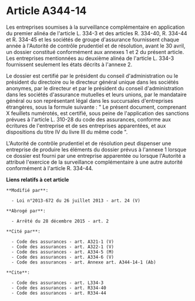 # Article A344-14

Les entreprises soumises à la surveillance complémentaire en application du premier alinéa de l'article L. 334-3 et des
articles R. 334-40, R. 334-44 et R. 334-45 et les sociétés de groupe d'assurance fournissent chaque année à l'Autorité de
contrôle prudentiel et de résolution, avant le 30 avril, un dossier constitué conformément aux annexes 1 et 2 du présent
article. Les entreprises mentionnées au deuxième alinéa de l'article L. 334-3 fournissent seulement les états décrits à
l'annexe 2. 

Le dossier est certifié par le président du conseil d'administration ou le président du directoire ou le directeur général
unique dans les sociétés anonymes, par le directeur et par le président du conseil d'administration dans les sociétés
d'assurance mutuelles et leurs unions, par le mandataire général ou son représentant légal dans les succursales d'entreprises
étrangères, sous la formule suivante : " Le présent document, comprenant X feuillets numérotés, est certifié, sous peine de
l'application des sanctions prévues à l'article L. 310-28 du code des assurances, conforme aux écritures de l'entreprise et
de ses entreprises apparentées, et aux dispositions du titre IV du livre III du même code ". 

L'Autorité de contrôle prudentiel et de résolution peut dispenser une entreprise de produire les éléments du dossier prévus à
l'annexe 1 lorsque ce dossier est fourni par une entreprise apparentée ou lorsque l'Autorité a attribué l'exercice de la
surveillance complémentaire à une autre autorité conformément à l'article R. 334-44.

**Liens relatifs à cet article**

	**Modifié par**:

	  - Loi n°2013-672 du 26 juillet 2013 - art. 24 (V)

	**Abrogé par**:

	  - Arrêté du 28 décembre 2015 - art. 2

	**Cité par**:

	  - Code des assurances - art. A321-1 (V)
	  - Code des assurances - art. A322-1 (V)
	  - Code des assurances - art. A334-5 (M)
	  - Code des assurances - art. A334-6 (V)
	  - Code des assurances - art. Annexe art. A344-14-1 (Ab)

	**Cite**:

	  - Code des assurances - art. L334-3
	  - Code des assurances - art. R334-40
	  - Code des assurances - art. R334-44
